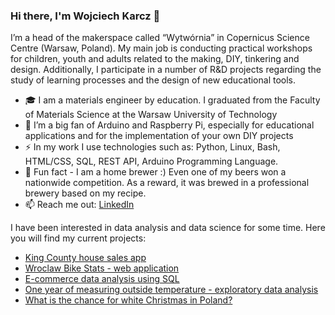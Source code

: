 ### Hi there, I'm Wojciech Karcz 👋

I’m a head of the makerspace called “Wytwórnia” in Copernicus Science Centre (Warsaw, Poland). My main job is conducting practical workshops for children, youth and adults related to the making, DIY, tinkering and design. Additionally, I participate in a number of R&D projects regarding the study of learning processes and the design of new educational tools.  
- 🎓 I am a materials engineer by education. I graduated from the Faculty of Materials Science at the Warsaw University of Technology  
- 🤖 I’m a big fan of Arduino and Raspberry Pi, especially for educational applications and for the implementation of your own DIY projects  
- ⚡️ In my work I use technologies such as: Python, Linux, Bash, HTML/CSS, SQL, REST API, Arduino Programming Language.  
- 🍺 Fun fact - I am a home brewer :) Even one of my beers won a nationwide competition. As a reward, it was brewed in a professional brewery based on my recipe.  
- 📫 Reach me out: [LinkedIn](https://www.linkedin.com/in/wojciechkarcz/)  

I have been interested in data analysis and data science for some time. Here you will find my current projects:
- [King County house sales app](https://github.com/wojciechkarcz/King-County-house-sales-app)
- [Wroclaw Bike Stats - web application](https://github.com/wojciechkarcz/Wroclaw-Bike-Stats)
- [E-commerce data analysis using SQL](https://github.com/wojciechkarcz/E-commerce-data-analysis-using-SQL)
- [One year of measuring outside temperature - exploratory data analysis](https://github.com/wojciechkarcz/One-year-of-measuring-outside-temperature-data-analysis)
- [What is the chance for white Christmas in Poland?](https://github.com/wojciechkarcz/White-Christmas-project)






<!--
**wojciechkarcz/wojciechkarcz** is a ✨ _special_ ✨ repository because its `README.md` (this file) appears on your GitHub profile.

Here are some ideas to get you started:

- 🔭 I’m currently working on ...
- 🌱 I’m currently learning ...
- 👯 I’m looking to collaborate on ...
- 🤔 I’m looking for help with ...
- 💬 Ask me about ...
- 📫 How to reach me: ...
- 😄 Pronouns: ...
- ⚡ Fun fact: ...
-->
